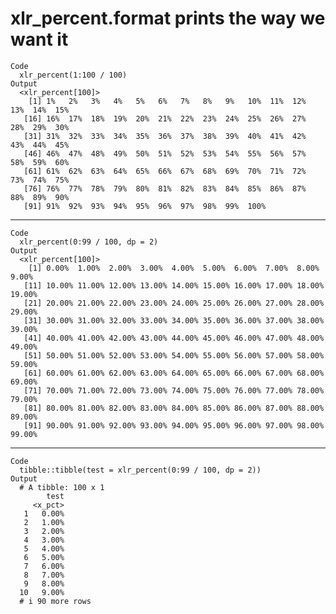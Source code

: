 # xlr_percent.format prints the way we want it

    Code
      xlr_percent(1:100 / 100)
    Output
      <xlr_percent[100]>
        [1] 1%   2%   3%   4%   5%   6%   7%   8%   9%   10%  11%  12%  13%  14%  15% 
       [16] 16%  17%  18%  19%  20%  21%  22%  23%  24%  25%  26%  27%  28%  29%  30% 
       [31] 31%  32%  33%  34%  35%  36%  37%  38%  39%  40%  41%  42%  43%  44%  45% 
       [46] 46%  47%  48%  49%  50%  51%  52%  53%  54%  55%  56%  57%  58%  59%  60% 
       [61] 61%  62%  63%  64%  65%  66%  67%  68%  69%  70%  71%  72%  73%  74%  75% 
       [76] 76%  77%  78%  79%  80%  81%  82%  83%  84%  85%  86%  87%  88%  89%  90% 
       [91] 91%  92%  93%  94%  95%  96%  97%  98%  99%  100%

---

    Code
      xlr_percent(0:99 / 100, dp = 2)
    Output
      <xlr_percent[100]>
        [1] 0.00%  1.00%  2.00%  3.00%  4.00%  5.00%  6.00%  7.00%  8.00%  9.00% 
       [11] 10.00% 11.00% 12.00% 13.00% 14.00% 15.00% 16.00% 17.00% 18.00% 19.00%
       [21] 20.00% 21.00% 22.00% 23.00% 24.00% 25.00% 26.00% 27.00% 28.00% 29.00%
       [31] 30.00% 31.00% 32.00% 33.00% 34.00% 35.00% 36.00% 37.00% 38.00% 39.00%
       [41] 40.00% 41.00% 42.00% 43.00% 44.00% 45.00% 46.00% 47.00% 48.00% 49.00%
       [51] 50.00% 51.00% 52.00% 53.00% 54.00% 55.00% 56.00% 57.00% 58.00% 59.00%
       [61] 60.00% 61.00% 62.00% 63.00% 64.00% 65.00% 66.00% 67.00% 68.00% 69.00%
       [71] 70.00% 71.00% 72.00% 73.00% 74.00% 75.00% 76.00% 77.00% 78.00% 79.00%
       [81] 80.00% 81.00% 82.00% 83.00% 84.00% 85.00% 86.00% 87.00% 88.00% 89.00%
       [91] 90.00% 91.00% 92.00% 93.00% 94.00% 95.00% 96.00% 97.00% 98.00% 99.00%

---

    Code
      tibble::tibble(test = xlr_percent(0:99 / 100, dp = 2))
    Output
      # A tibble: 100 x 1
            test
         <x_pct>
       1   0.00%
       2   1.00%
       3   2.00%
       4   3.00%
       5   4.00%
       6   5.00%
       7   6.00%
       8   7.00%
       9   8.00%
      10   9.00%
      # i 90 more rows

